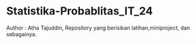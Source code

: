 # Statistika-Probablitas_IT_24
Author : Atha Tajuddin,
Repository yang berisikan latihan,miniproject, dan sebagainya.
